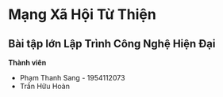# Mạng Xã Hội Từ Thiện
## Bài tập lớn Lập Trình Công Nghệ Hiện Đại
**Thành viên**
- Phạm Thanh Sang - 1954112073
- Trần Hữu Hoàn
